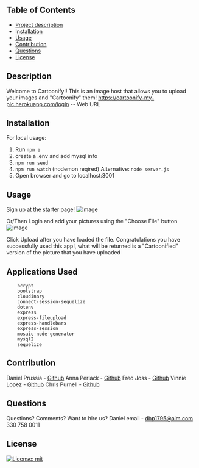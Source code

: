 ## Table of Contents
  - [Project description](#description)
  - [Installation](#installation)
  - [Usage](#usage)
  - [Contribution](#contribution)
  - [Questions](#questions)
  - [License](#license)


  ## Description
  Welcome to Cartoonify!! This is an image host that allows you to upload your images and "Cartoonify" them!
  https://cartoonify-my-pic.herokuapp.com/login -- Web URL
  ## Installation
 For local usage:
 1. Run `npm i`
 2. create a .env and add mysql info
 3. `npm run seed`
 4. `npm run watch` (nodemon reqired) Alternative: `node server.js`
 5. Open browser and go to localhost:3001

  ## Usage
  Sign up at the starter page!
  ![image](https://user-images.githubusercontent.com/107649623/219254999-2601d11c-736d-4c58-96d5-d865ad789e0c.png)

  Or/Then
  Login and add your pictures using the "Choose File" button
  ![image](https://user-images.githubusercontent.com/107649623/219255125-1c2a3b61-73b6-42c7-a27a-a4080c7991f4.png)

  Click Upload after you have loaded the file.
  Congratulations you have successfully used this app!, what will be returned is a "Cartoonified" version of the picture that you have uploaded

  ## Applications Used
        bcrypt
        bootstrap
        cloudinary
        connect-session-sequelize
        dotenv
        express
        express-fileupload
        express-handlebars
        express-session
        mosaic-node-generator
        mysql2
        sequelize

  ## Contribution
  Daniel Prussia - [Github](https://github.com/Billthebaker/)
  Anna Perlack - [Github](https://github.com/annaperlack/)
  Fred Joss - [Github](https://github.com/FDjoss/)
  Vinnie Lopez - [Github](https://github.com/vlopez99/)
  Chris Purnell - [Github](https://github.com/CTpurnell)
  ## Questions
  Questions? Comments? Want to hire us? 
  Daniel email - dbp1795@aim.com 
  330 758 0011
  ## License
  [![License: mit](https://img.shields.io/badge/License-MIT-yellow.svg)](https://opensource.org/licenses/MIT)
